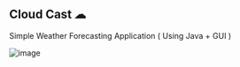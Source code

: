 ## Cloud Cast ☁


Simple Weather Forecasting Application 
   ( Using Java + GUI )
     
![image](https://github.com/Tharul-J/Cloud-Cast/assets/171511675/91d1b5d7-7007-497e-9891-aebe9830930d)
